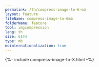 ```yaml
---
permalink: /th/compress-image-to-6-mb
layout: feature
fileName: compress-image-to-6mb
folderName: feature
tool: imgcompression
lang: th
size: 6144
type: mb
nointernationalization: true
---
```

{%- include compress-image-to-X.html -%}
      